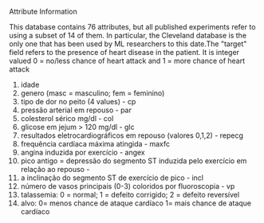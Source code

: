 Attribute Information

This database contains 76 attributes, but all published experiments refer to using a subset of 14 of them. In particular, the Cleveland database is the only one that has been used by ML researchers to
this date.The "target" field refers to the presence of heart disease in the patient. It is integer valued 0 = no/less chance of heart attack and 1 = more chance of heart attack

1) idade  
2) genero (masc = masculino; fem = feminino)
3) tipo de dor no peito (4 values) - cp
4) pressão arterial em repouso - par
5) colesterol sérico mg/dl - col
6) glicose em jejum > 120 mg/dl - glc
7) resultados eletrocardiográficos em repouso (valores 0,1,2) - repecg
8) frequência cardíaca máxima atingida - maxfc 
9) angina induzida por exercício - angex
10) pico antigo = depressão do segmento ST induzida pelo exercício em relação ao repouso - 
11) a inclinação do segmento ST de exercício de pico - incl
12) número de vasos principais (0-3) coloridos por fluoroscopia - vp
13) talassemia: 0 = normal; 1 = defeito corrigido; 2 = defeito reversível
14) alvo: 0= menos chance de ataque cardíaco 1= mais chance de ataque cardíaco 